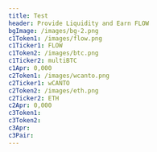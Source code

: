 ```yaml
---
title: Test
header: Provide Liquidity and Earn FLOW
bgImage: /images/bg-2.png
c1Token1: /images/flow.png
c1Ticker1: FLOW
c1Token2: /images/btc.png
c1Ticker2: multiBTC
c1Apr: 0,000
c2Token1: /images/wcanto.png
c2Ticker1: wCANTO
c2Token2: /images/eth.png
c2Ticker2: ETH
c2Apr: 0,000
c3Token1:
c3Token2:
c3Apr:
c3Pair:
---
```


#
